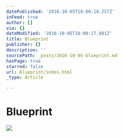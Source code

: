 ```yaml
---
datePublished: '2016-10-05T18:00:18.257Z'
inFeed: true
author: []
via: {}
dateModified: '2016-10-05T18:00:17.801Z'
title: Blueprint
publisher: {}
description: ''
sourcePath: _posts/2016-10-05-blueprint.md
hasPage: true
starred: false
url: blueprint/index.html
_type: Article

---
```

# Blueprint
![](https://the-grid-user-content.s3-us-west-2.amazonaws.com/54c5c7da-6215-43d5-a4f6-2a972c9c1632.jpg)